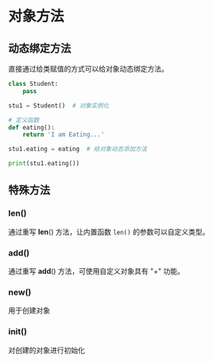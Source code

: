 # 对象方法

## 动态绑定方法

直接通过给类赋值的方式可以给对象动态绑定方法。

```python {10}
class Student:
    pass

stu1 = Student()  # 对象实例化

# 定义函数
def eating():
    return 'I am Eating...'

stu1.eating = eating  # 给对象动态添加方法

print(stu1.eating())
```


## 特殊方法

### __len__()

通过重写 __len__() 方法，让内置函数 `len()` 的参数可以自定义类型。


### __add__()

通过重写 __add__() 方法，可使用自定义对象具有 "+" 功能。


### __new__()

用于创建对象

### __init__()

对创建的对象进行初始化